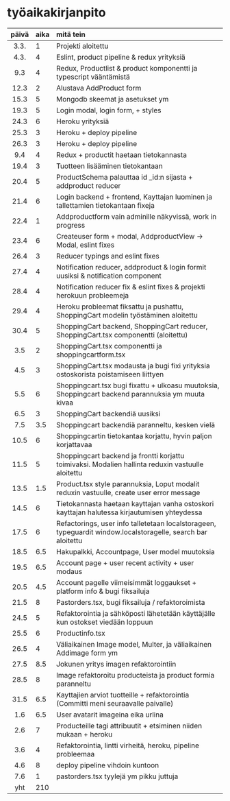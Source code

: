 # työaikakirjanpito

| päivä | aika | mitä tein  |
| :----:|:-----| :-----|
| 3.3.  |  1   | Projekti aloitettu |
| 4.3.  |  4   | Eslint, product pipeline & redux yrityksiä |
| 9.3   |  4   | Redux, Productlist & product komponentti ja typescript vääntämistä |
| 12.3  |  2   | Alustava AddProduct form |
| 15.3  |  5   | Mongodb skeemat ja asetukset ym |
| 19.3  |  5   | Login modal, login form, + styles |
| 24.3  |  6   | Heroku yrityksiä |
| 25.3  |  3   | Heroku + deploy pipeline |
| 26.3  |  3   | Heroku + deploy pipeline |
| 9.4   |  4   | Redux + productit haetaan tietokannasta |
| 19.4  |  3   | Tuotteen lisääminen tietokantaan |
| 20.4  |  5   | ProductSchema palauttaa id _id:n sijasta + addproduct reducer |
| 21.4  |  6   | Login backend + frontend, Kayttajan luominen ja tallettamien tietokantaan fixeja |
| 22.4  |  1   | Addproductform vain adminille näkyvissä, work in progress |
| 23.4  |  6   | Createuser form + modal, AddproductView -> Modal, eslint fixes | 
| 26.4  |  3   | Reducer typings and eslint fixes |
| 27.4  |  4   | Notification reducer, addproduct & login formit uusiksi & notification component |
| 28.4  |  4   | Notification reducer fix & eslint fixes & projekti herokuun probleemeja |
| 29.4  |  4   | Heroku probleemat fiksattu ja pushattu, ShoppingCart modelin työstäminen aloitettu |
| 30.4  |  5   | ShoppingCart backend, ShoppingCart reducer, ShoppingCart.tsx componentti (aloitettu) |
| 3.5   |  2   | ShoppingCart.tsx componentti ja shoppingcartform.tsx |
| 4.5   |  3   | ShoppingCart.tsx modausta ja bugi fixi yrityksia ostoskorista poistamiseen liittyen |
| 5.5   |  6   | Shoppingcart.tsx bugi fixattu + ulkoasu muutoksia, Shoppingcart backend parannuksia ym muuta kivaa |
| 6.5   |  3   | ShoppingCart backendiä uusiksi |
| 7.5   |  3.5 | Shoppingcart backendiä paranneltu, kesken vielä |
| 10.5  |  6   | Shoppingcartin tietokantaa korjattu, hyvin paljon korjattavaa |
| 11.5  |  5   | Shoppingcart backend ja frontti korjattu toimivaksi. Modalien hallinta reduxin vastuulle aloitettu |
| 13.5  |  1.5 | Product.tsx style parannuksia, Loput modalit reduxin vastuulle, create user error message |
| 14.5  |  6   | Tietokannasta haetaan kayttajan vanha ostoskori kayttajan halutessa kirjautumisen yhteydessa |
| 17.5  |  6   | Refactorings, user info talletetaan localstorageen, typeguardit window.localstoragelle, search bar aloitettu |
| 18.5  |  6.5 | Hakupalkki, Accountpage, User model muutoksia |
| 19.5  |  6.5 | Account page + user recent activity + user modaus |
| 20.5  |  4.5 | Account pagelle viimeisimmät loggaukset + platform info & bugi fiksailuja |
| 21.5  |  8   | Pastorders.tsx, bugi fiksailuja / refaktoroimista |
| 24.5  |  5   | Refaktorointia ja sähköposti lähetetään käyttäjälle kun ostokset viedään loppuun |
| 25.5  |  6   | Productinfo.tsx |
| 26.5  |  4   | Väliaikainen Image model, Multer, ja väliaikainen Addimage form ym |
| 27.5  |  8.5 | Jokunen yritys imagen refaktorointiin |
| 28.5  |  8   | Image refaktoroitu producteista ja product formia paranneltu |
| 31.5  |  6.5 | Kayttajien arviot tuotteille + refaktorointia (Committi meni seuraavalle paivalle) |
| 1.6   |  6.5 | User avatarit imageina eika urlina |
| 2.6   |  7   | Producteille tagi attribuutit + etsiminen niiden mukaan + heroku |
| 3.6   |  4   | Refaktorointia, lintti virheitä, heroku, pipeline probleemaa |
| 4.6   |  8   | deploy pipeline vihdoin kuntoon
| 7.6   |  1   | pastorders.tsx tyylejä ym pikku juttuja |
| yht   | 210  | | 
